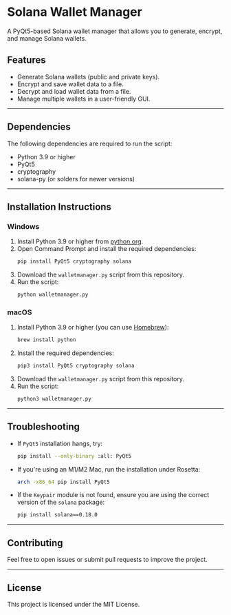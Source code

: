 
# Solana Wallet Manager

A PyQt5-based Solana wallet manager that allows you to generate, encrypt, and manage Solana wallets.

## Features
- Generate Solana wallets (public and private keys).
- Encrypt and save wallet data to a file.
- Decrypt and load wallet data from a file.
- Manage multiple wallets in a user-friendly GUI.

---

## Dependencies
The following dependencies are required to run the script:

- Python 3.9 or higher
- PyQt5
- cryptography
- solana-py (or solders for newer versions)

---

## Installation Instructions

### **Windows**
1. Install Python 3.9 or higher from [python.org](https://www.python.org/).
2. Open Command Prompt and install the required dependencies:
   ```bash
   pip install PyQt5 cryptography solana
   ```
3. Download the `walletmanager.py` script from this repository.
4. Run the script:
   ```bash
   python walletmanager.py
   ```

### **macOS**
1. Install Python 3.9 or higher (you can use [Homebrew](https://brew.sh/)):
   ```bash
   brew install python
   ```
2. Install the required dependencies:
   ```bash
   pip3 install PyQt5 cryptography solana
   ```
3. Download the `walletmanager.py` script from this repository.
4. Run the script:
   ```bash
   python3 walletmanager.py
   ```

---

## Troubleshooting
- If `PyQt5` installation hangs, try:
  ```bash
  pip install --only-binary :all: PyQt5
  ```
- If you're using an M1/M2 Mac, run the installation under Rosetta:
  ```bash
  arch -x86_64 pip install PyQt5
  ```
- If the `Keypair` module is not found, ensure you are using the correct version of the `solana` package:
  ```bash
  pip install solana==0.18.0
  ```

---

## Contributing
Feel free to open issues or submit pull requests to improve the project.

---

## License
This project is licensed under the MIT License.
```
